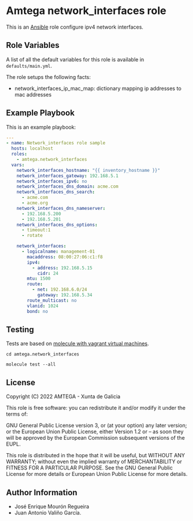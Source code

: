# Amtega network_interfaces role

This is an [Ansible](http://www.ansible.com) role configure ipv4 network interfaces.

## Role Variables

A list of all the default variables for this role is available in `defaults/main.yml`.

The role setups the following facts:

- network_interfaces_ip_mac_map: dictionary mapping ip addresses to mac addresses

## Example Playbook

This is an example playbook:

``` yaml
---
- name: Network_interfaces role sample
  hosts: localhost
  roles:  
    - amtega.network_interfaces
  vars:
    network_interfaces_hostname: "{{ inventory_hostname }}"
    network_interfaces_gateway: 192.168.5.1
    network_interfaces_ipv6: no
    network_interfaces_dns_domain: acme.com
    network_interfaces_dns_search:
      - acme.com
      - acme.org
    network_interfaces_dns_nameserver:
      - 192.168.5.200
      - 192.168.5.201
    network_interfaces_dns_options:
      - timeout:1
      - rotate

    network_interfaces:
      - logicalname: management-01
        macaddress: 08:00:27:06:c1:f8
        ipv4:
          - address: 192.168.5.15
            cidr: 24
        mtu: 1500
        route:
          - net: 192.168.6.0/24
            gateway: 192.168.5.34
        route_multicast: no
        vlanid: 1024
        bond: no      
```

## Testing

Tests are based on [molecule with vagrant virtual machines](https://molecule.readthedocs.io/en/latest/installation.html).

```shell
cd amtega.network_interfaces

molecule test --all
```

## License

Copyright (C) 2022 AMTEGA - Xunta de Galicia

This role is free software: you can redistribute it and/or modify it under the terms of:

GNU General Public License version 3, or (at your option) any later version; or the European Union Public License, either Version 1.2 or – as soon they will be approved by the European Commission ­subsequent versions of the EUPL.

This role is distributed in the hope that it will be useful, but WITHOUT ANY WARRANTY; without even the implied warranty of MERCHANTABILITY or FITNESS FOR A PARTICULAR PURPOSE.  See the GNU General Public License for more details or European Union Public License for more details.

## Author Information

- José Enrique Mourón Regueira
- Juan Antonio Valiño García.
